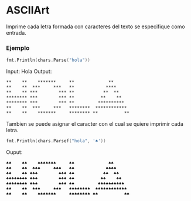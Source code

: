 # ASCIIArt

Imprime cada letra formada con caracteres del texto se especifique como entrada.


### Ejemplo
```Go
fmt.Println(chars.Parse("hola"))
```
Input: Hola
Output: 
```
**    **    *******     **             **       
**    **  ***     ***   **            ****      
**    ** ***        *** **           **  **     
******** ***        *** **          **    **    
******** ***        *** **         **********   
**    **  ***     ***   ********  ************  
**    **    *******     ******** **          **
```

Tambien se puede asignar el caracter con el cual se quiere imprimir cada letra.
```Go
fmt.Println(chars.Parsef("hola", '♠'))
```
Ouput:
```
♠♠    ♠♠    ♠♠♠♠♠♠♠     ♠♠             ♠♠       
♠♠    ♠♠  ♠♠♠     ♠♠♠   ♠♠            ♠♠♠♠      
♠♠    ♠♠ ♠♠♠        ♠♠♠ ♠♠           ♠♠  ♠♠     
♠♠♠♠♠♠♠♠ ♠♠♠        ♠♠♠ ♠♠          ♠♠    ♠♠    
♠♠♠♠♠♠♠♠ ♠♠♠        ♠♠♠ ♠♠         ♠♠♠♠♠♠♠♠♠♠   
♠♠    ♠♠  ♠♠♠     ♠♠♠   ♠♠♠♠♠♠♠♠  ♠♠♠♠♠♠♠♠♠♠♠♠  
♠♠    ♠♠    ♠♠♠♠♠♠♠     ♠♠♠♠♠♠♠♠ ♠♠          ♠♠ 
```
